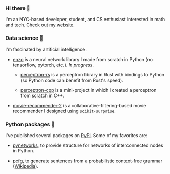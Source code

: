 ### Hi there 👋 

I'm an NYC-based developer, student, and CS enthusiast interested in math and tech. Check out [my website](https://thomasbreydo.com/).

### Data science 🧪

I'm fascinated by artificial intelligence.

- [enzo](https://github.com/thomasbreydo/enzo) is a neural network library I made from scratch in Python (no tensorflow, pytorch, etc.). *In progress*.

  - [perceptron-rs](https://github.com/thomasbreydo/perceptron-rs) is a perceptron library in Rust with bindings to Python (so Python code can benefit from Rust's speed).

  - [perceptron-cpp](https://github.com/thomasbreydo/perceptron-cpp) is a mini-project in which I created a perceptron from scratch in C++.
  
- [movie-recommender-2](https://github.com/thomasbreydo/movie-recommender-2) is a collaborative-filtering-based movie recommender I designed using `scikit-surprise`.

### Python packages 🐍

I've published several packages on [PyPI](https://pypi.org/user/tbreydo/). Some of my favorites are:

- [pynetworks](https://github.com/thomasbreydo/pynetworks), to provide structure for networks of interconnected nodes in Python.

- [pcfg](https://github.com/thomasbreydo/pcfg), to generate sentences from a probabilistic context-free grammar ([Wikipedia](https://en.wikipedia.org/wiki/Probabilistic_context-free_grammar)).

<!-- - [movieposters](https://github.com/thomasbreydo/movieposters), to get the link to a movie's poster given its title. -->

<!-- - [pymastermind](https://github.com/thomasbreydo/pymastermind), to make it easy to emulate the MasterMind game in Python. -->
